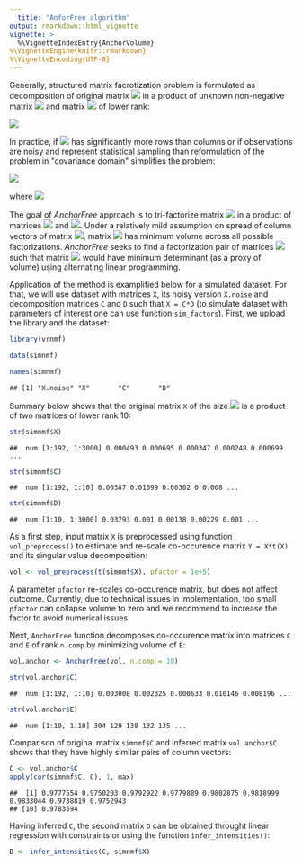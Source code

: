 ```yaml
---
  title: "AnforFree algorithm"
output: rmarkdown::html_vignette
vignette: >
  %\VignetteIndexEntry{AnchorVolume}
%\VignetteEngine{knitr::rmarkdown}
%\VignetteEncoding{UTF-8}
---
```

  
  
  
  Generally, structured matrix facrotization problem is formulated as decomposition of original matrix <img src="https://render.githubusercontent.com/render/math?math=X"> in a product of unknown non-negative matrix <img src="https://render.githubusercontent.com/render/math?math=C"> and matrix <img src="https://render.githubusercontent.com/render/math?math=D"> of lower rank: 
  
<img src="https://render.githubusercontent.com/render/math?math=X = C \cdot D">

  In practice, if <img src="https://render.githubusercontent.com/render/math?math=X"> has significantly more rows than columns or if observations are noisy and represent statistical sampling than reformulation of the problem in "covariance domain" simplifies the problem:
  
<img src="https://render.githubusercontent.com/render/math?math=Y = C \cdot E \cdot C^{T},">

  where <img src="https://render.githubusercontent.com/render/math?math=Y = X \cdot X^{T}, E = D \cdot D^{T}.">

  The goal of _AnchorFree_ approach is to tri-factorize matrix <img src="https://render.githubusercontent.com/render/math?math=Y"> in a product of matrices <img src="https://render.githubusercontent.com/render/math?math=C"> and <img src="https://render.githubusercontent.com/render/math?math=E">. Under a relatively mild assumption on spread of column vectors of matrix <img src="https://render.githubusercontent.com/render/math?math=C">, matrix <img src="https://render.githubusercontent.com/render/math?math=D"> has minimum volume across all possible factorizations. _AnchorFree_ seeks to find a factorization pair of matrices <img src="https://render.githubusercontent.com/render/math?math=(C,D)"> such that matrix <img src="https://render.githubusercontent.com/render/math?math=D"> would have minimum determinant (as a proxy of volume) using alternating linear programming. 

Application of the method is examplified below for a simulated dataset. For that, we will use dataset with matrices `X`, its noisy version `X.noise` and decomposition matrices `C` and `D` such that `X = C*D` (to simulate dataset with parameters of interest one can use function `sim_factors`). First, we upload the library and the dataset:
  
  ```r
  library(vrnmf)
  
  data(simnmf)
  
  names(simnmf)
  ```
  
  ```
  ## [1] "X.noise" "X"       "C"       "D"
  ```

Summary below shows that the original matrix `X` of the size <img src="https://render.githubusercontent.com/render/math?math=192 \cdot 3000"> is a product of two matrices of lower rank 10:
  
  
  ```r
  str(simnmf$X)
  ```
  
  ```
  ##  num [1:192, 1:3000] 0.000493 0.000695 0.000347 0.000248 0.000699 ...
  ```
  
  ```r
  str(simnmf$C)
  ```
  
  ```
  ##  num [1:192, 1:10] 0.00387 0.01099 0.00302 0 0.008 ...
  ```
  
  ```r
  str(simnmf$D)
  ```
  
  ```
  ##  num [1:10, 1:3000] 0.03793 0.001 0.00138 0.00229 0.001 ...
  ```

As a first step, input matrix `X` is preprocessed using function `vol_preprocess()` to estimate and re-scale co-occurence matrix `Y = X*t(X)` and its singular value decomposition:
  
  
  ```r
  vol <- vol_preprocess(t(simnmf$X), pfactor = 1e+5)
  ```

A parameter `pfactor` re-scales co-occurence matrix, but does not affect outcome. Currently, due to technical issues in implementation, too small `pfactor` can collapse volume to zero and we recommend to increase the factor to avoid numerical issues.

Next, `AnchorFree` function decomposes co-occurence matrix into matrices `C` and `E` of rank `n.comp` by minimizing volume of `E`:
  
  
  ```r
  vol.anchor <- AnchorFree(vol, n.comp = 10)
  
  str(vol.anchor$C)
  ```
  
  ```
  ##  num [1:192, 1:10] 0.003008 0.002325 0.000633 0.010146 0.008196 ...
  ```
  
  ```r
  str(vol.anchor$E)
  ```
  
  ```
  ##  num [1:10, 1:10] 304 129 138 132 135 ...
  ```

Comparison of original matrix `simnmf$C` and inferred matrix `vol.anchor$C` shows that they have highly similar pairs of column vectors:
  
  
  ```r
  C <- vol.anchor$C
  apply(cor(simnmf$C, C), 1, max)
  ```
  
  ```
  ##  [1] 0.9777554 0.9750203 0.9792922 0.9779889 0.9802875 0.9818999 0.9833044 0.9738819 0.9752943
  ## [10] 0.9783594
  ```

Having inferred `C`, the second matrix `D` can be obtained throught linear regression with constraints or using the function `infer_intensities()`:
  
  
  ```r
  D <- infer_intensities(C, simnmf$X)
  ```

